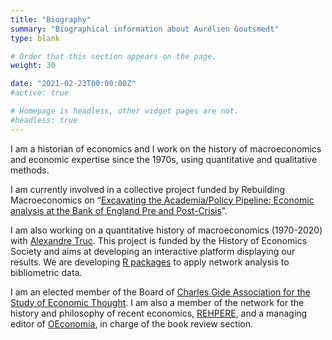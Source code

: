 ```yaml
---
title: "Biography" 
summary: "Biographical information about Aurélien Goutsmedt"
type: blank

# Order that this section appears on the page.
weight: 30

date: "2021-02-23T00:00:00Z"
#active: true

# Homepage is headless, other widget pages are not.
#headless: true
---
```


I am a historian of economics and I work on the history of macroeconomics and economic expertise since the 1970s, using quantitative and qualitative methods.

I am currently involved in a collective project funded by Rebuilding Macroeconomics on “[Excavating the Academia/Policy Pipeline: Economic analysis at the Bank of England Pre and Post-Crisis](https://www.rebuildingmacroeconomics.ac.uk/academia-policy-pipeline)”.

I am also working on a quantitative history of macroeconomics (1970-2020) with [Alexandre Truc](https://sites.google.com/view/alexandre-truc/home-and-contact). This project is funded by the History of Economics Society and aims at developing an interactive platform displaying our results. We are developing [R packages](https://github.com/agoutsmedt/biblionetwork) to apply network analysis to bibliometric data. 

I am an elected member of the Board of [Charles Gide Association for the Study of Economic Thought](http://www.charlesgide.fr/). I am also a member of the network for the history and philosophy of recent economics, [REHPERE](https://rehpere.org/), and a managing editor of [OEconomia](https://journals.openedition.org/oeconomia/), in charge of the book review section.
